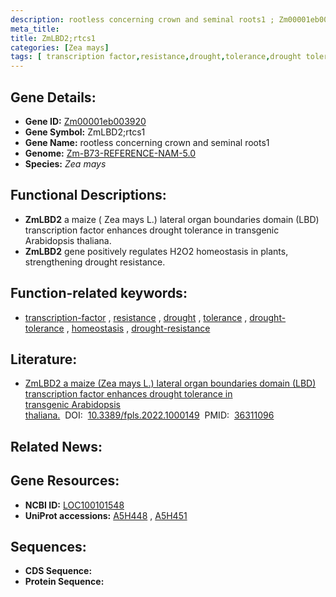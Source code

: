 ```yaml
---
description: rootless concerning crown and seminal roots1 ; Zm00001eb003920 ; Zea mays
meta_title:
title: ZmLBD2;rtcs1
categories: [Zea mays]
tags: [ transcription factor,resistance,drought,tolerance,drought tolerance,homeostasis,drought resistance ]
---
```


## Gene Details:
- **Gene ID:**	[Zm00001eb003920](https://www.maizegdb.org/gene_center/gene/Zm00001eb003920)
- **Gene Symbol:** ZmLBD2;rtcs1
- **Gene Name:** rootless concerning crown and seminal roots1
- **Genome:** [Zm-B73-REFERENCE-NAM-5.0](https://www.maizegdb.org/genome/assembly/Zm-B73-REFERENCE-NAM-5.0)
- **Species:** *Zea mays*

## Functional Descriptions:
   - **ZmLBD2** a maize ( Zea mays L.) lateral organ boundaries domain (LBD) transcription factor enhances drought tolerance in transgenic Arabidopsis thaliana.
   - **ZmLBD2** gene positively regulates H2O2 homeostasis in plants, strengthening drought resistance.

## Function-related keywords:
- [transcription-factor](/tags/transcription-factor/)&nbsp;,&nbsp;[resistance](/tags/resistance/)&nbsp;,&nbsp;[drought](/tags/drought/)&nbsp;,&nbsp;[tolerance](/tags/tolerance/)&nbsp;,&nbsp;[drought-tolerance](/tags/drought-tolerance/)&nbsp;,&nbsp;[homeostasis](/tags/homeostasis/)&nbsp;,&nbsp;[drought-resistance](/tags/drought-resistance/)

## Literature:
   - [ZmLBD2 a maize (Zea mays L.) lateral organ boundaries domain (LBD) transcription factor enhances drought tolerance in transgenic Arabidopsis thaliana.]( https://www.frontiersin.org/articles/10.3389/fpls.2022.1000149/full)&nbsp;&nbsp;DOI:&nbsp;&nbsp;[10.3389/fpls.2022.1000149](https://www.frontiersin.org/articles/10.3389/fpls.2022.1000149/full)&nbsp;&nbsp;PMID:&nbsp;&nbsp;[36311096](https://pubmed.ncbi.nlm.nih.gov/36311096/)

## Related News:

## Gene Resources:
- **NCBI ID:**  [LOC100101548](https://www.ncbi.nlm.nih.gov/gene/?term=LOC100101548)
- **UniProt accessions:** [A5H448](https://www.uniprot.org/uniprotkb/A5H448/entry)&nbsp;,&nbsp;[A5H451](https://www.uniprot.org/uniprotkb/A5H451/entry)



## Sequences:
- **CDS Sequence:**
- **Protein Sequence:**

